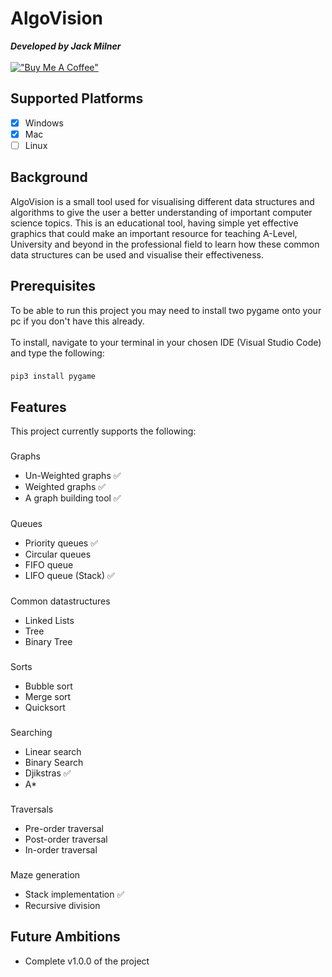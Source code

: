 # AlgoVision
<link rel="stylesheet" type="text/css" href="https://unpkg.com/checkboxes@1.3.3/dist/css/checkboxes.min.css">

 
***Developed by Jack Milner***
\
\
[!["Buy Me A Coffee"](https://www.buymeacoffee.com/assets/img/custom_images/orange_img.png)](https://buymeacoffee.com/jackmilner)
###
## Supported Platforms
- [x] Windows
- [x] Mac
- [ ] Linux
## Background
AlgoVision is a small tool used for visualising different data structures and algorithms to give the user a better understanding of important computer science topics. This is an educational tool, having simple yet effective graphics that could make an important resource for teaching A-Level, University and beyond in the professional field to learn how these common data structures can be used and visualise their effectiveness. 
## Prerequisites
To be able to run this project you may need to install two pygame onto your pc if you don't have this already.
\
\
To install, navigate to your terminal in your chosen IDE (Visual Studio Code) and type the following:
###
`pip3 install pygame`
## Features
This project currently supports the following:
###
Graphs
* Un-Weighted graphs ✅
* Weighted graphs ✅
* A graph building tool ✅
### 
Queues
* Priority queues ✅
* Circular queues 
* FIFO queue
* LIFO queue (Stack) ✅
### 
Common datastructures
* Linked Lists
* Tree
* Binary Tree
### 
Sorts
* Bubble sort
* Merge sort
* Quicksort
### 
Searching
* Linear search
* Binary Search
* Djikstras ✅
* A*
### 
Traversals
* Pre-order traversal
* Post-order traversal
* In-order traversal
###
Maze generation
* Stack implementation ✅
* Recursive division
## Future Ambitions
* Complete v1.0.0 of the project 
